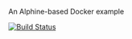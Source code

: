 An Alphine-based Docker example 

[![Build Status](http://51.254.204.25:8080/job/artefact/badge/icon)](http://51.254.204.25:8080/job/artefact/)

